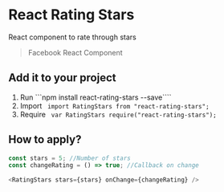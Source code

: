 # React Rating Stars
React component to rate through stars
> Facebook React Component

## Add it to your project

1. Run ```npm install react-rating-stars --save````
2. Import ``` import RatingStars from "react-rating-stars";```
3. Require ``` var RatingStars require("react-rating-stars");```
## How to apply?

```javascript
const stars = 5; //Number of stars
const changeRating = () => true; //Callback on change

<RatingStars stars={stars} onChange={changeRating} />
```

